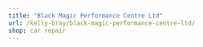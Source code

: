 ```yaml
---
title: "Black Magic Performance Centre Ltd"
url: /kelly-bray/black-magic-performance-centre-ltd/
shop: car repair
---
```

